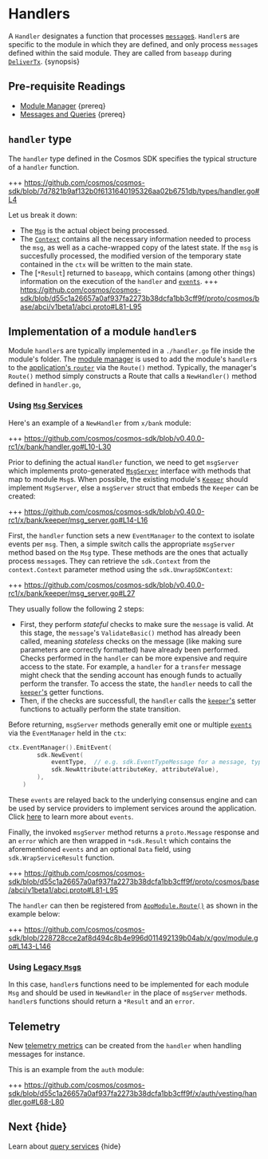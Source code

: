 <!--
order: 4
-->

# Handlers

A `Handler` designates a function that processes [`message`s](./messages-and-queries.md#messages). `Handler`s are specific to the module in which they are defined, and only process `message`s defined within the said module. They are called from `baseapp` during [`DeliverTx`](../core/baseapp.md#delivertx). {synopsis}

## Pre-requisite Readings

- [Module Manager](./module-manager.md) {prereq}
- [Messages and Queries](./messages-and-queries.md) {prereq}

## `handler` type

The `handler` type defined in the Cosmos SDK specifies the typical structure of a `handler` function.

+++ https://github.com/cosmos/cosmos-sdk/blob/7d7821b9af132b0f6131640195326aa02b6751db/types/handler.go#L4

Let us break it down:

- The [`Msg`](./messages-and-queries.md#messages) is the actual object being processed. 
- The [`Context`](../core/context.md) contains all the necessary information needed to process the `msg`, as well as a cache-wrapped copy of the latest state. If the `msg` is succesfully processed, the modified version of the temporary state contained in the `ctx` will be written to the main state.
- The [`*Result`] returned to `baseapp`, which contains (among other things) information on the execution of the `handler` and [`events`](../core/events.md).
	+++ https://github.com/cosmos/cosmos-sdk/blob/d55c1a26657a0af937fa2273b38dcfa1bb3cff9f/proto/cosmos/base/abci/v1beta1/abci.proto#L81-L95

## Implementation of a module `handler`s

Module `handler`s are typically implemented in a `./handler.go` file inside the module's folder. The [module manager](./module-manager.md) is used to add the module's `handler`s to the
[application's `router`](../core/baseapp.md#message-routing) via the `Route()` method. Typically,
the manager's `Route()` method simply constructs a Route that calls a `NewHandler()` method defined in `handler.go`,

### Using [`Msg` Services](messages-and-queries.md#msg-services)

Here's an example of a `NewHandler` from `x/bank` module:

+++ https://github.com/cosmos/cosmos-sdk/blob/v0.40.0-rc1/x/bank/handler.go#L10-L30

Prior to defining the actual `Handler` function, we need to get `msgServer` which implements proto-generated [`MsgServer`](messages-and-queries.md#msg-services) interface with methods that map to module `Msg`s. When possible, the existing module's [`Keeper`](keeper.md) should implement `MsgServer`, else a `msgServer` struct that embeds the `Keeper` can be created:

+++ https://github.com/cosmos/cosmos-sdk/blob/v0.40.0-rc1/x/bank/keeper/msg_server.go#L14-L16

First, the `handler` function sets a new `EventManager` to the context to isolate events per `msg`.
Then, a simple switch calls the appropriate `msgServer` method based on the `Msg` type. These methods are the ones that actually process `message`s. They can retrieve the `sdk.Context` from the `context.Context` parameter method using the `sdk.UnwrapSDKContext`:

+++ https://github.com/cosmos/cosmos-sdk/blob/v0.40.0-rc1/x/bank/keeper/msg_server.go#L27

They usually follow the following 2 steps:

- First, they perform *stateful* checks to make sure the `message` is valid. At this stage, the `message`'s `ValidateBasic()` method has already been called, meaning *stateless* checks on the message (like making sure parameters are correctly formatted) have already been performed. Checks performed in the `handler` can be more expensive and require access to the state. For example, a `handler` for a `transfer` message might check that the sending account has enough funds to actually perform the transfer. To access the state, the `handler` needs to call the [`keeper`'s](./keeper.md) getter functions. 
- Then, if the checks are successfull, the `handler` calls the [`keeper`'s](./keeper.md) setter functions to actually perform the state transition. 

Before returning, `msgServer` methods generally emit one or multiple [`events`](../core/events.md) via the `EventManager` held in the `ctx`:

```go
ctx.EventManager().EmitEvent(
		sdk.NewEvent(
			eventType,  // e.g. sdk.EventTypeMessage for a message, types.CustomEventType for a custom event defined in the module
			sdk.NewAttribute(attributeKey, attributeValue),
		),
    )
```

These `events` are relayed back to the underlying consensus engine and can be used by service providers to implement services around the application. Click [here](../core/events.md) to learn more about `events`. 

Finally, the invoked `msgServer` method returns a `proto.Message` response and an `error` which are then wrapped in `*sdk.Result` which contains the aforementioned `events` and an optional `Data` field, using `sdk.WrapServiceResult` function. 

+++ https://github.com/cosmos/cosmos-sdk/blob/d55c1a26657a0af937fa2273b38dcfa1bb3cff9f/proto/cosmos/base/abci/v1beta1/abci.proto#L81-L95

The `handler` can then be registered from [`AppModule.Route()`](./module-manager.md#appmodule) as shown in the example below:

+++ https://github.com/cosmos/cosmos-sdk/blob/228728cce2af8d494c8b4e996d011492139b04ab/x/gov/module.go#L143-L146

### Using [Legacy `Msg`s](messages-and-queries.md#legacy-msgs)

In this case, `handler`s functions need to be implemented for each module `Msg` and should be used in `NewHandler` in the place of `msgServer` methods.
`handler`s functions should return a `*Result` and an `error`.

## Telemetry

New [telemetry metrics](../core/telemetry.md) can be created from the `handler` when handling messages for instance. 

This is an example from the `auth` module:

+++ https://github.com/cosmos/cosmos-sdk/blob/d55c1a26657a0af937fa2273b38dcfa1bb3cff9f/x/auth/vesting/handler.go#L68-L80

## Next {hide}

Learn about [query services](./query-services.md) {hide}
